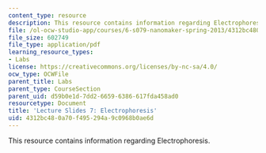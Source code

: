 ```yaml
---
content_type: resource
description: This resource contains information regarding Electrophoresis.
file: /ol-ocw-studio-app/courses/6-s079-nanomaker-spring-2013/4312bc480a70f495294a9c0968b0ae6d_MIT6_S079S13_slides07.pdf
file_size: 602749
file_type: application/pdf
learning_resource_types:
- Labs
license: https://creativecommons.org/licenses/by-nc-sa/4.0/
ocw_type: OCWFile
parent_title: Labs
parent_type: CourseSection
parent_uid: d59b0e1d-7dd2-6659-6386-617fda458ad0
resourcetype: Document
title: 'Lecture Slides 7: Electrophoresis'
uid: 4312bc48-0a70-f495-294a-9c0968b0ae6d
---
```

This resource contains information regarding Electrophoresis.